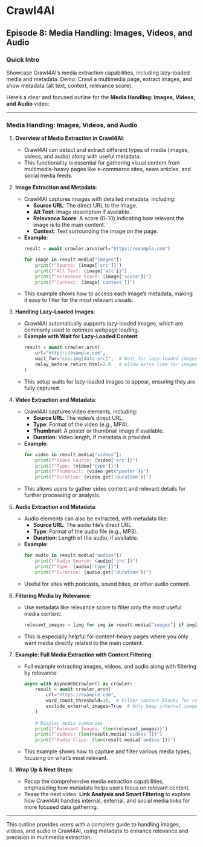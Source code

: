 # Crawl4AI

## Episode 8: Media Handling: Images, Videos, and Audio

### Quick Intro
Showcase Crawl4AI’s media extraction capabilities, including lazy-loaded media and metadata. Demo: Crawl a multimedia page, extract images, and show metadata (alt text, context, relevance score).

Here’s a clear and focused outline for the **Media Handling: Images, Videos, and Audio** video:

---

### **Media Handling: Images, Videos, and Audio**

1. **Overview of Media Extraction in Crawl4AI**:
   - Crawl4AI can detect and extract different types of media (images, videos, and audio) along with useful metadata.
   - This functionality is essential for gathering visual content from multimedia-heavy pages like e-commerce sites, news articles, and social media feeds.

2. **Image Extraction and Metadata**:
   - Crawl4AI captures images with detailed metadata, including:
     - **Source URL**: The direct URL to the image.
     - **Alt Text**: Image description if available.
     - **Relevance Score**: A score (0–10) indicating how relevant the image is to the main content.
     - **Context**: Text surrounding the image on the page.
   - **Example**:
     ```python
     result = await crawler.arun(url="https://example.com")
     
     for image in result.media["images"]:
         print(f"Source: {image['src']}")
         print(f"Alt Text: {image['alt']}")
         print(f"Relevance Score: {image['score']}")
         print(f"Context: {image['context']}")
     ```
   - This example shows how to access each image’s metadata, making it easy to filter for the most relevant visuals.

3. **Handling Lazy-Loaded Images**:
   - Crawl4AI automatically supports lazy-loaded images, which are commonly used to optimize webpage loading.
   - **Example with Wait for Lazy-Loaded Content**:
     ```python
     result = await crawler.arun(
         url="https://example.com",
         wait_for="css:img[data-src]",  # Wait for lazy-loaded images
         delay_before_return_html=2.0   # Allow extra time for images to load
     )
     ```
   - This setup waits for lazy-loaded images to appear, ensuring they are fully captured.

4. **Video Extraction and Metadata**:
   - Crawl4AI captures video elements, including:
     - **Source URL**: The video’s direct URL.
     - **Type**: Format of the video (e.g., MP4).
     - **Thumbnail**: A poster or thumbnail image if available.
     - **Duration**: Video length, if metadata is provided.
   - **Example**:
     ```python
     for video in result.media["videos"]:
         print(f"Video Source: {video['src']}")
         print(f"Type: {video['type']}")
         print(f"Thumbnail: {video.get('poster')}")
         print(f"Duration: {video.get('duration')}")
     ```
   - This allows users to gather video content and relevant details for further processing or analysis.

5. **Audio Extraction and Metadata**:
   - Audio elements can also be extracted, with metadata like:
     - **Source URL**: The audio file’s direct URL.
     - **Type**: Format of the audio file (e.g., MP3).
     - **Duration**: Length of the audio, if available.
   - **Example**:
     ```python
     for audio in result.media["audios"]:
         print(f"Audio Source: {audio['src']}")
         print(f"Type: {audio['type']}")
         print(f"Duration: {audio.get('duration')}")
     ```
   - Useful for sites with podcasts, sound bites, or other audio content.

6. **Filtering Media by Relevance**:
   - Use metadata like relevance score to filter only the most useful media content:
     ```python
     relevant_images = [img for img in result.media["images"] if img['score'] > 5]
     ```
   - This is especially helpful for content-heavy pages where you only want media directly related to the main content.

7. **Example: Full Media Extraction with Content Filtering**:
   - Full example extracting images, videos, and audio along with filtering by relevance:
     ```python
     async with AsyncWebCrawler() as crawler:
         result = await crawler.arun(
             url="https://example.com",
             word_count_threshold=10,  # Filter content blocks for relevance
             exclude_external_images=True  # Only keep internal images
         )
         
         # Display media summaries
         print(f"Relevant Images: {len(relevant_images)}")
         print(f"Videos: {len(result.media['videos'])}")
         print(f"Audio Clips: {len(result.media['audios'])}")
     ```
   - This example shows how to capture and filter various media types, focusing on what’s most relevant.

8. **Wrap Up & Next Steps**:
   - Recap the comprehensive media extraction capabilities, emphasizing how metadata helps users focus on relevant content.
   - Tease the next video: **Link Analysis and Smart Filtering** to explore how Crawl4AI handles internal, external, and social media links for more focused data gathering.

---

This outline provides users with a complete guide to handling images, videos, and audio in Crawl4AI, using metadata to enhance relevance and precision in multimedia extraction.